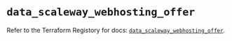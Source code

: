 # `data_scaleway_webhosting_offer`

Refer to the Terraform Registory for docs: [`data_scaleway_webhosting_offer`](https://registry.terraform.io/providers/scaleway/scaleway/2.17.0/docs/data-sources/webhosting_offer).
